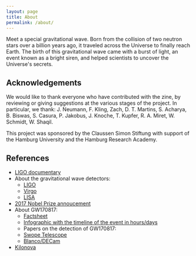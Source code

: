 ```yaml
---
layout: page
title: About
permalink: /about/
---
```


Meet a special gravitational wave. Born from the collision of two neutron stars over a billion years ago, it traveled across the Universe to finally reach Earth. The birth of this gravitational wave came with a burst of light, an event known as a bright siren, and helped scientists to uncover the Universe's secrets.

## Acknowledgements  
We would like to thank everyone who have contributed with the zine, by reviewing or giving suggestions at the various stages of the project. In particular, we thank: J. Neumann, F. Kling, Zach, D. T. Martins, S. Acharya, B. Biswas, S. Casura, P. Jakobus, J. Knoche, T. Kupfer, R. A. Miret, W. Schmidt, W. Shaqil.      

This project was sponsored by the Claussen Simon Stiftung with support of the Hamburg University and the Hamburg Research Academy.

## References

- [LIGO documentary](https://www.ligo.caltech.edu/video/ligo-documentary)
- About the gravitational wave detectors:
    - [LIGO](https://www.ligo.caltech.edu/page/what-is-ligo)
    - [Virgo](https://www.virgo-gw.eu/science/detector/)
    - [LISA](https://www.lisamission.org/mission/)
- [2017 Nobel Prize annoucement](https://www.nobelprize.org/prizes/physics/2017/press-release/)
- About GW170817:
    - [Factsheet](https://www.ligo.org/detections/GW170817/images-GW170817/GW170817_Factsheet.pdf)
    - [Infographic with the timeline of the event in hours/days](https://www.ligo.org/detections/GW170817/images-GW170817/infographic_GW170817.pdf)
    - Papers on the detection of GW170817:
    - [Swope Telescope](https://www.science.org/doi/10.1126/science.aap9811)
    - [Blanco/DECam](https://iopscience.iop.org/article/10.3847/2041-8213/aa9059)
- [Kilonova](https://www.space.com/what-are-kilonovas)
